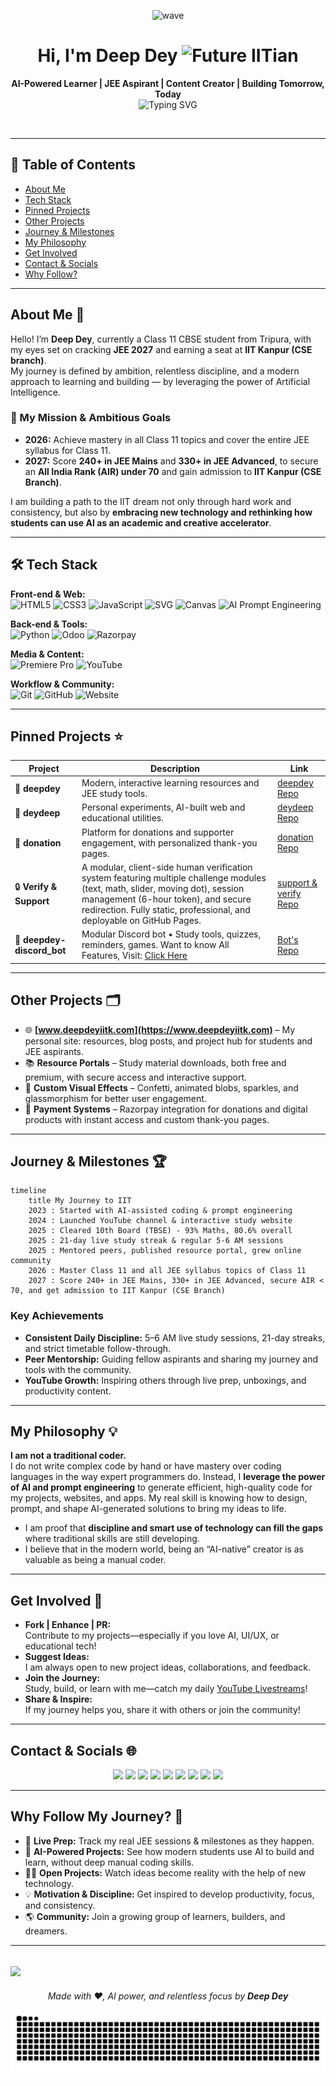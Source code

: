 <p align="center">
  <img src="https://media.giphy.com/media/hvRJCLFzcasrR4ia7z/giphy.gif" width="40" alt="wave" />
</p>

<h1 align="center">Hi, I'm Deep Dey <img src="https://img.shields.io/badge/-Future%20IITian-%23FF5F1F?style=flat-square&logo=google&logoColor=white" alt="Future IITian" /></h1>
<p align="center">
  <b>AI-Powered Learner | JEE Aspirant | Content Creator | Building Tomorrow, Today</b><br>
  <img src="https://readme-typing-svg.demolab.com?font=Fira+Code&duration=3000&pause=800&color=3A0CA3&center=true&vCenter=true&width=450&lines=JEE+2027+Aspirant;AI+%2B+Prompt+Engineering+Enthusiast;Web+%26+App+Innovator;Consistent+5AM+Study+Streaks" alt="Typing SVG">
</p>
<br>

---

## 📌 Table of Contents
- [About Me](#about-me-🚀)
- [Tech Stack](#️-tech-stack)
- [Pinned Projects](#pinned-projects-⭐)
- [Other Projects](#other-projects-🗂️)
- [Journey & Milestones](#journey--milestones-🏆)
- [My Philosophy](#my-philosophy-💡)
- [Get Involved](#get-involved-🤝)
- [Contact & Socials](#contact--socials-🌐)
- [Why Follow?](#why-follow-my-journey-🌟)

---

## About Me 🚀

Hello! I’m **Deep Dey**, currently a Class 11 CBSE student from Tripura, with my eyes set on cracking **JEE 2027** and earning a seat at **IIT Kanpur (CSE branch)**.  
My journey is defined by ambition, relentless discipline, and a modern approach to learning and building — by leveraging the power of Artificial Intelligence.

### 🎯 My Mission & Ambitious Goals

- **2026:** Achieve mastery in all Class 11 topics and cover the entire JEE syllabus for Class 11.
- **2027:** Score **240+ in JEE Mains** and **330+ in JEE Advanced**, to secure an **All India Rank (AIR) under 70** and gain admission to **IIT Kanpur (CSE Branch)**.

I am building a path to the IIT dream not only through hard work and consistency, but also by **embracing new technology and rethinking how students can use AI as an academic and creative accelerator**.

---

## 🛠️ Tech Stack

**Front-end & Web:**  
![HTML5](https://img.shields.io/badge/HTML5-E34F26?style=for-the-badge&logo=html5&logoColor=white)
![CSS3](https://img.shields.io/badge/CSS3-1572B6?style=for-the-badge&logo=css3&logoColor=white)
![JavaScript](https://img.shields.io/badge/JavaScript-F7DF1E?style=for-the-badge&logo=javascript&logoColor=black)
![SVG](https://img.shields.io/badge/SVG-FF9900?style=for-the-badge&logo=svg&logoColor=white)
![Canvas](https://img.shields.io/badge/Canvas-FF5733?style=for-the-badge&logo=javascript&logoColor=white)
![AI Prompt Engineering](https://img.shields.io/badge/AI-Prompt_Engineering-0F0F0F?style=for-the-badge&logo=openai&logoColor=white)

**Back-end & Tools:**  
![Python](https://img.shields.io/badge/Python-3776AB?style=for-the-badge&logo=python&logoColor=white)
![Odoo](https://img.shields.io/badge/Odoo-4A7EBB?style=for-the-badge&logo=odoo&logoColor=white)
![Razorpay](https://img.shields.io/badge/Razorpay-00AEE9?style=for-the-badge&logo=razorpay&logoColor=white)

**Media & Content:**  
![Premiere Pro](https://img.shields.io/badge/Video_Editing-Premiere_Pro-FF0000?style=for-the-badge&logo=adobe-premiere&logoColor=white)
![YouTube](https://img.shields.io/badge/YouTube-FF0000?style=for-the-badge&logo=youtube&logoColor=white)

**Workflow & Community:**  
![Git](https://img.shields.io/badge/Git-F05032?style=for-the-badge&logo=git&logoColor=white)
![GitHub](https://img.shields.io/badge/GitHub-181717?style=for-the-badge&logo=github&logoColor=white)
![Website](https://img.shields.io/badge/DeepDey_Website-3A0CA3?style=for-the-badge&logo=webflow&logoColor=white)

---

## Pinned Projects ⭐

| Project | Description | Link |
|---------|-------------|------|
| 🎯 **deepdey** | Modern, interactive learning resources and JEE study tools. | [deepdey Repo](https://github.com/deepdeyiitgn/deepdey) |
| 🚀 **deydeep** | Personal experiments, AI-built web and educational utilities. | [deydeep Repo](https://github.com/deepdeyiitgn/deydeep) |
| 💖 **donation** | Platform for donations and supporter engagement, with personalized thank-you pages. | [donation Repo](https://github.com/deepdeyiitgn/donation) |
| 🔒 **Verify & Support** | A modular, client-side human verification system featuring multiple challenge modules (text, math, slider, moving dot), session management (6-hour token), and secure redirection. Fully static, professional, and deployable on GitHub Pages. | [support & verify Repo](https://github.com/deepdeyiitgn/support-page-deepdeyiitk.com) |
| 🤖 **deepdey-discord_bot** | Modular Discord bot • Study tools, quizzes, reminders, games. Want to know All Features, Visit: [Click Here](https://deepdey-discord-bot.vercel.app) | [Bot's Repo](https://github.com/deepdeyiitgn/deepdey-discord_bot) |
---

## Other Projects 🗂️

- 🌐 **[www.deepdeyiitk.com](https://www.deepdeyiitk.com)** – My personal site: resources, blog posts, and project hub for students and JEE aspirants.
- 📚 **Resource Portals** – Study material downloads, both free and premium, with secure access and interactive support.
- 🎨 **Custom Visual Effects** – Confetti, animated blobs, sparkles, and glassmorphism for better user engagement.
- 🏦 **Payment Systems** – Razorpay integration for donations and digital products with instant access and custom thank-you pages.

---

## Journey & Milestones 🏆

```mermaid
timeline
    title My Journey to IIT
    2023 : Started with AI-assisted coding & prompt engineering
    2024 : Launched YouTube channel & interactive study website
    2025 : Cleared 10th Board (TBSE) - 93% Maths, 80.6% overall
    2025 : 21-day live study streak & regular 5-6 AM sessions
    2025 : Mentored peers, published resource portal, grew online community
    2026 : Master Class 11 and all JEE syllabus topics of Class 11
    2027 : Score 240+ in JEE Mains, 330+ in JEE Advanced, secure AIR < 70, and get admission to IIT Kanpur (CSE Branch)
```

### Key Achievements
- **Consistent Daily Discipline:** 5–6 AM live study sessions, 21-day streaks, and strict timetable follow-through.
- **Peer Mentorship:** Guiding fellow aspirants and sharing my journey and tools with the community.
- **YouTube Growth:** Inspiring others through live prep, unboxings, and productivity content.

---

## My Philosophy 💡

**I am not a traditional coder.**  
I do not write complex code by hand or have mastery over coding languages in the way expert programmers do. Instead, I **leverage the power of AI and prompt engineering** to generate efficient, high-quality code for my projects, websites, and apps. My real skill is knowing how to design, prompt, and shape AI-generated solutions to bring my ideas to life.  
- I am proof that **discipline and smart use of technology can fill the gaps** where traditional skills are still developing.
- I believe that in the modern world, being an “AI-native” creator is as valuable as being a manual coder.

---

## Get Involved 🤝

- **Fork | Enhance | PR:**  
  Contribute to my projects—especially if you love AI, UI/UX, or educational tech!
- **Suggest Ideas:**  
  I am always open to new project ideas, collaborations, and feedback.
- **Join the Journey:**  
  Study, build, or learn with me—catch my daily [YouTube Livestreams](https://www.youtube.com/@deepdeyiit)!
- **Share & Inspire:**  
  If my journey helps you, share it with others or join the community!

---

## Contact & Socials 🌐

<p align="center">
  <a href="https://www.deepdeyiitk.com"><img src="https://img.shields.io/badge/Website-DeepDey-blue?style=for-the-badge" /></a>
  <a href="mailto:thedeeparise@gmail.com"><img src="https://img.shields.io/badge/Email-contact@deepdeyiitk.com-yellow?style=for-the-badge" /></a>
  <a href="https://www.instagram.com/deepdey.official/"><img src="https://img.shields.io/badge/Instagram-@deepdey.official-purple?style=for-the-badge" /></a>
  <a href="https://www.youtube.com/@deepdeyiit"><img src="https://img.shields.io/badge/YouTube-DeepDey-red?style=for-the-badge" /></a>
  <a href="https://www.linkedin.com/in/deepdeyiitgn"><img src="https://img.shields.io/badge/LinkedIn-deepdeyiitgn-blue?style=for-the-badge" /></a>
  <a href="https://x.com/deepdeyofficial"><img src="https://img.shields.io/badge/X-@deepdeyofficial-black?style=for-the-badge" /></a>
  <a href="https://discord.gg/bSghTD4PVY"><img src="https://img.shields.io/badge/Discord-Community-5865F2?style=for-the-badge" /></a>
  <a href="https://open.spotify.com/playlist/6KIXCU0MCMP86td8GmLgxj"><img src="https://img.shields.io/badge/Spotify-Playlist-1DB954?style=for-the-badge" /></a>
  <a href="https://taplink.cc/deepdey.official"><img src="https://img.shields.io/badge/All%20Links-Taplink-3a0ca3?style=for-the-badge" /></a>
</p>

---

## Why Follow My Journey? 🌟

- 🎥 **Live Prep:** Track my real JEE sessions & milestones as they happen.
- 🤖 **AI-Powered Projects:** See how modern students use AI to build and learn, without deep manual coding skills.
- 🧑‍💻 **Open Projects:** Watch ideas become reality with the help of new technology.
- 💡 **Motivation & Discipline:** Get inspired to develop productivity, focus, and consistency.
- 🌎 **Community:** Join a growing group of learners, builders, and dreamers.

---
![](https://komarev.com/ghpvc/?username=deepdeyiitgn)
---

<p align="center">
  <em>Made with ❤️, AI power, and relentless focus by <b>Deep Dey</b></em>
</p>

<p align="center">
  <img src="https://raw.githubusercontent.com/Anuj579/Anuj579/output/github-contribution-grid-snake-dark.svg" alt="Snake animation" />
</p>
